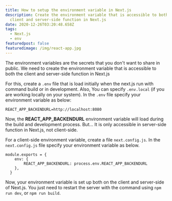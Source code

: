 ```yaml
---
title: How to setup the environment variable in Next.js
description: Create the environment variable that is accessible to both the
  client and server-side function in Next.js
date: 2020-12-26T03:20:48.658Z
tags:
  - Next.js
  - env
featuredpost: false
featuredimage: /img/react-app.jpg
---
```

The environment variables are the secrets that you don't want to share in public. We need to create the environment variable that is accessible to both the client and server-side function in Next.js

For this, create a `.env` file that is load initially when the next.js run with command build or in development. Also, You can specify `.env.local` (if you are working locally on your system). In the `.env` file specify your environment variable as below:

```
REACT_APP_BACKENDURL=http://localhost:8080
```

Now, the **REACT_APP_BACKENDURL** environment variable will load during the build and development process. But... It is only accessible in server-side function in Next.js, not client-side.

For a client-side environment variable, create a file `next.config.js`. In the `next.config.js` file specify your environment variable as below.

```
module.exports = {
    env: {
        REACT_APP_BACKENDURL: process.env.REACT_APP_BACKENDURL
    },
  }
```

Now, your environment variable is set up both on the client and server-side of Next.js. You just need to restart the server with the command using `npm run dev`, or `npm run build`.